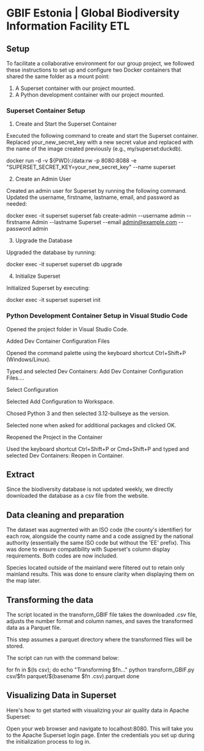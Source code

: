 # GBIF Estonia | Global Biodiversity Information Facility ETL

## Setup

To facilitate a collaborative environment for our group project, we followed these instructions to set up and configure two Docker containers that shared the same folder as a mount point:

1. A Superset container with our project mounted.
2. A Python development container with our project mounted.

### Superset Container Setup
1. Create and Start the Superset Container

Executed the following command to create and start the Superset container. Replaced your_new_secret_key with a new secret value and replaced <replace with image name> with the name of the image created previously (e.g., my/superset:duckdb). 

docker run -d -v ${PWD}:/data:rw -p 8080:8088 -e "SUPERSET_SECRET_KEY=your_new_secret_key" --name superset <replace with image name>

2. Create an Admin User

Created an admin user for Superset by running the following command. Updated the username, firstname, lastname, email, and password as needed:

docker exec -it superset superset fab create-admin --username admin --firstname Admin --lastname Superset --email admin@example.com --password admin

3. Upgrade the Database

Upgraded the database by running:

docker exec -it superset superset db upgrade

4. Initialize Superset

Initialized Superset by executing:

docker exec -it superset superset init

### Python Development Container Setup in Visual Studio Code

Opened the project folder in Visual Studio Code.

Added Dev Container Configuration Files

Opened the command palette using the keyboard shortcut Ctrl+Shift+P (Windows/Linux).

Typed and selected Dev Containers: Add Dev Container Configuration Files....

Select Configuration

Selected Add Configuration to Workspace.

Chosed Python 3 and then selected 3.12-bullseye as the version.

Selected none when asked for additional packages and clicked OK.

Reopened the Project in the Container

Used the keyboard shortcut Ctrl+Shift+P or Cmd+Shift+P and typed and selected Dev Containers: Reopen in Container.

## Extract

Since the biodiversity database is not updated weekly, we directly downloaded the database as a csv file from the website.

## Data cleaning and preparation

The dataset was augmented with an ISO code (the county's identifier) for each row, alongside the county name and a code assigned by the national authority (essentially the same ISO code but without the 'EE' prefix). This was done to ensure compatibility with Superset's column display requirements. Both codes are now included.

Species located outside of the mainland were filtered out to retain only mainland results. This was done to ensure clarity when displaying them on the map later.


## Transforming the data

The script located in the transform_GBIF file takes the downloaded .csv file, adjusts the number format and column names, and saves the transformed data as a Parquet file.

This step assumes a parquet directory where the transformed files will be stored. 

The script can run with the command below:

for fn in $(ls csv); do
    echo "Transforming $fn..."
    python transform_GBIF.py csv/$fn parquet/$(basename $fn .csv).parquet
done


## Visualizing Data in Superset

Here's how to get started with visualizing your air quality data in Apache Superset:

Open your web browser and navigate to localhost:8080. This will take you to the Apache Superset login page.
Enter the credentials you set up during the initialization process to log in.



